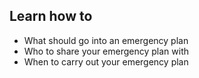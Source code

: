 
## Learn how to

- What should go into an emergency plan
- Who to share your emergency plan with
- When to carry out your emergency plan
